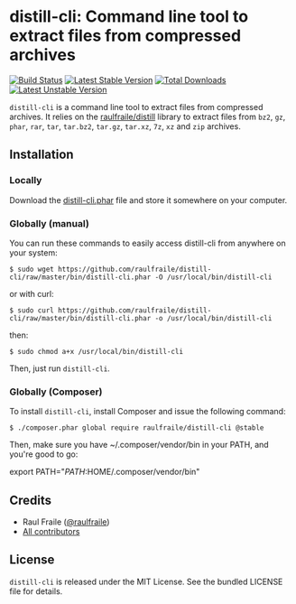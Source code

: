 # distill-cli: Command line tool to extract files from compressed archives

[![Build Status](https://secure.travis-ci.org/raulfraile/distill-cli.png)](http://travis-ci.org/raulfraile/distill-cli)
[![Latest Stable Version](https://poser.pugx.org/raulfraile/distill-cli/v/stable.png)](https://packagist.org/packages/raulfraile/distill-cli)
[![Total Downloads](https://poser.pugx.org/raulfraile/distill-cli/downloads.png)](https://packagist.org/packages/raulfraile/distill-cli)
[![Latest Unstable Version](https://poser.pugx.org/raulfraile/distill-cli/v/unstable.png)](https://packagist.org/packages/raulfraile/distill-cli)

`distill-cli` is a command line tool to extract files from compressed archives. It relies on the [raulfraile/distill](https://github.com/raulfraile/distill)
library to extract files from `bz2`, `gz`, `phar`, `rar`, `tar`, `tar.bz2`, `tar.gz`, `tar.xz`, `7z`, `xz`
and `zip` archives.

## Installation

### Locally

Download the [distill-cli.phar](https://github.com/raulfraile/distill-cli/raw/master/bin/distill-cli.phar) file and store it somewhere on your computer.

### Globally (manual)

You can run these commands to easily access distill-cli from anywhere on your system:

```
$ sudo wget https://github.com/raulfraile/distill-cli/raw/master/bin/distill-cli.phar -O /usr/local/bin/distill-cli
```

or with curl:

```
$ sudo curl https://github.com/raulfraile/distill-cli/raw/master/bin/distill-cli.phar -o /usr/local/bin/distill-cli
```

then:

```
$ sudo chmod a+x /usr/local/bin/distill-cli
```

Then, just run `distill-cli`.

### Globally (Composer)

To install `distill-cli`, install Composer and issue the following command:

```
$ ./composer.phar global require raulfraile/distill-cli @stable
```

Then, make sure you have ~/.composer/vendor/bin in your PATH, and you're good to go:

export PATH="$PATH:$HOME/.composer/vendor/bin"

## Credits

* Raul Fraile ([@raulfraile](https://twitter.com/raulfraile))
* [All contributors](https://github.com/raulfraile/distill-cli/contributors)

## License

`distill-cli` is released under the MIT License. See the bundled LICENSE file for details.
